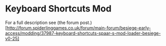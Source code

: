 Keyboard Shortcuts Mod
======================

For a full description see (the forum post.)[http://forum.spiderlinggames.co.uk/forum/main-forum/besiege-early-access/modding/37987-keyboard-shortcuts-spaar-s-mod-loader-besiege-v0-25]